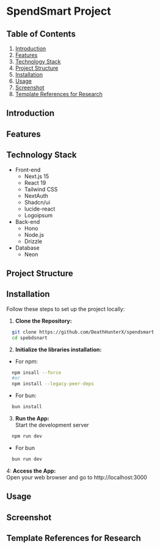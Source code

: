 # SpendSmart Project

## Table of Contents

1. [Introduction](#introduction)
2. [Features](#features)
3. [Technology Stack](#technology-stack)
4. [Project Structure](#project-structure)
5. [Installation](#installation)
6. [Usage](#usage)
7. [Screenshot](#screenshot)
8. [Template References for Research](#template-references-for-research)

## Introduction

## Features

## Technology Stack

- Front-end
  - Next.js 15
  - React 19
  - Tailwind CSS
  - NextAuth
  - Shadcn/ui
  - lucide-react
  - Logoipsum
- Back-end
  - Hono
  - Node.js
  - Drizzle
- Database
  - Neon

## Project Structure

## Installation

Follow these steps to set up the project locally:

1. **Clone the Repository:**

```bash
  git clone https://github.com/DeathHunterX/spendsmart
  cd spebdsnart

```

2. **Initialize the libraries installation:**

- For npm:

```bash
  npm insall --force
  #or
  npm install --legacy-peer-deps
```

- For bun:

```bash
  bun install
```

3. **Run the App:**
   <br />Start the development server

```bash
  npm run dev
```

- For bun

```bash
  bun run dev
```

4: **Access the App:**
<br />Open your web browser and go to http://localhost:3000

## Usage

## Screenshot

## Template References for Research
